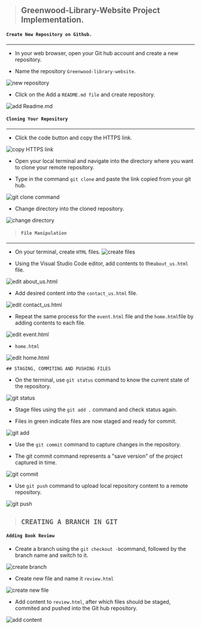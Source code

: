 >## Greenwood-Library-Website Project Implementation.

#### `Create New Repository on Github.`
---

- In your web browser, open your Git hub account and create a new repository.

- Name the repository `Greenwood-library-website`.

![new repository](./img/1.create%20repository.png)

- Click on the Add a `README.md file` and create repository.

![add Readme.md](./img/2.readme.md%20file.png)
#### `Cloning Your Repository`
---


- Click the code button and copy the HTTPS link.

![copy HTTPS link](./img/3.copy%20http.png)
- Open your local terminal and navigate into the directory where you want to clone your remote repository.

- Type in the command `git clone` and paste the link copied from your git hub.

![git clone command](./img/4.git%20clone.png)
- Change directory into the cloned repository.

![change directory](./img/5.cd%20directory.png)


> #### `File Manipulation`
---

- On your terminal, create `HTML` files.
![create files](./img/6.create%20html%20files.png)

- Using the Visual Studio Code editor, add contents to the`about_us.html` file.


![edit about_us.html](./img/7.about%20us.png)
- Add desired content into the `contact_us.html` file.

![edit contact_us.html](./img/8.contact-us.png)
- Repeat the same process for the `event.html` file and the `home.html`file by adding contents to each file.

![edit event.html](./img/9.events.png)

- `home.html`

![edit home.html](./img/10.home.png)

`## STAGING, COMMITING AND PUSHING FILES`

- On the terminal, use `git status` command to know the current state of the repository.


![git status](./img/11.git%20status.png)

- Stage files using the `git add .` command and check status again.

- Files in green indicate files are now staged and ready for commit.

![git add](./IMG/12.git%20stage.png)


- Use the `git commit` command to capture changes in the repository.

- The git commit command represents a "save version" of the project captured in time.

![git commit](<img/13.git commit.png>)

 - Use `git push` command to upload local repository content to a remote repository.

![git push](<img/14.git push.png>)

> ## `CREATING A BRANCH IN GIT`
#### `Adding Book Review`
- Create a branch using the `git checkout -b`command, followed by the branch name and switch to it.

![create branch](<img/15.create branch.png>)

- Create new file and name it `review.html`

![create new file](<img/16.create file.png>)

- Add content to `review.html`, after which files should be staged, commited and pushed into the Git hub repository.

![add content](img/17.addcontent.png)